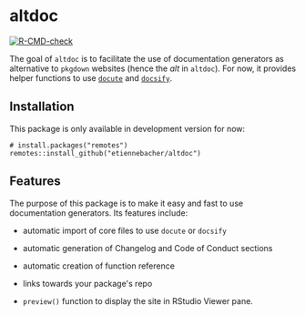# altdoc


[![R-CMD-check](https://github.com/etiennebacher/altdoc/workflows/R-CMD-check/badge.svg)](https://github.com/etiennebacher/altdoc/actions)

The goal of `altdoc` is to facilitate the use of documentation generators as alternative to `pkgdown` websites (hence the *alt* in `altdoc`). For now, it provides helper functions to use [`docute`](https://docute.org/) and [`docsify`](https://docsify.js.org/#/). 

## Installation

This package is only available in development version for now:
```
# install.packages("remotes")
remotes::install_github("etiennebacher/altdoc")
```

## Features

The purpose of this package is to make it easy and fast to use documentation generators. Its features include:

* automatic import of core files to use `docute` or `docsify`

* automatic generation of Changelog and Code of Conduct sections

* automatic creation of function reference

* links towards your package's repo

* `preview()` function to display the site in RStudio Viewer pane.
